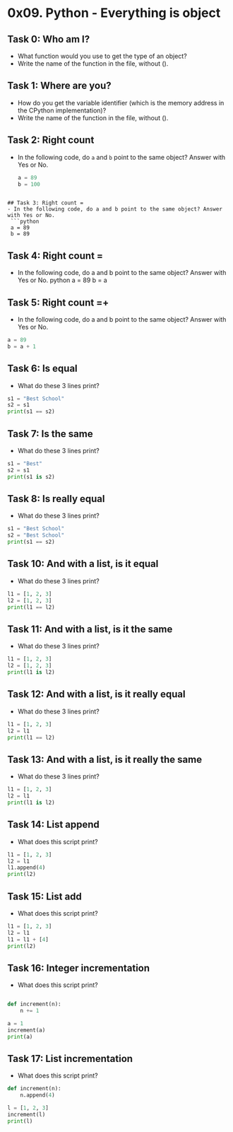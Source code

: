 # 0x09. Python - Everything is object

## Task 0: Who am I?
- What function would you use to get the type of an object?
- Write the name of the function in the file, without ().

## Task 1: Where are you?
- How do you get the variable identifier (which is the memory address in the CPython implementation)?
- Write the name of the function in the file, without ().

## Task 2: Right count
- In the following code, do `a` and `b` point to the same object? Answer with Yes or No.
  ```python
  a = 89
  b = 100
```

## Task 3: Right count =
- In the following code, do a and b point to the same object? Answer with Yes or No.
 ```python
 a = 89
 b = 89
```

## Task 4: Right count =

- In the following code, do a and b point to the same object? Answer with Yes or No.
python
a = 89
b = a

## Task 5: Right count =+

- In the following code, do a and b point to the same object? Answer with Yes or No.
```python
a = 89
b = a + 1
```

## Task 6: Is equal

- What do these 3 lines print?
```python
s1 = "Best School"
s2 = s1
print(s1 == s2)
```

## Task 7: Is the same

- What do these 3 lines print?
```python
s1 = "Best"
s2 = s1
print(s1 is s2)
```

## Task 8: Is really equal

- What do these 3 lines print?
```python
s1 = "Best School"
s2 = "Best School"
print(s1 == s2)
```

## Task 10: And with a list, is it equal

- What do these 3 lines print?
```python
l1 = [1, 2, 3]
l2 = [1, 2, 3] 
print(l1 == l2)
```
## Task 11: And with a list, is it the same

- What do these 3 lines print?
```python
l1 = [1, 2, 3]
l2 = [1, 2, 3] 
print(l1 is l2)
```
## Task 12: And with a list, is it really equal

- What do these 3 lines print?
```python
l1 = [1, 2, 3]
l2 = l1
print(l1 == l2)
```

## Task 13: And with a list, is it really the same

- What do these 3 lines print?
```python
l1 = [1, 2, 3]
l2 = l1
print(l1 is l2)
```

## Task 14: List append

- What does this script print?
```python
l1 = [1, 2, 3]
l2 = l1
l1.append(4)
print(l2)
```

## Task 15: List add

- What does this script print?

```python
l1 = [1, 2, 3]
l2 = l1
l1 = l1 + [4]
print(l2)
```

## Task 16: Integer incrementation

- What does this script print?

```python

def increment(n):
    n += 1

a = 1
increment(a)
print(a)
```
## Task 17: List incrementation

- What does this script print?
 ```python
 def increment(n):
     n.append(4)

 l = [1, 2, 3]
 increment(l)
 print(l)
 ```
